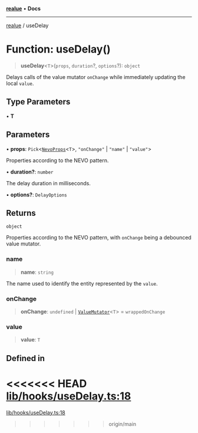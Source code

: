 [**realue**](../README.md) • **Docs**

***

[realue](../README.md) / useDelay

# Function: useDelay()

> **useDelay**\<`T`\>(`props`, `duration`?, `options`?): `object`

Delays calls of the value mutator `onChange` while immediately updating the local `value`.

## Type Parameters

• **T**

## Parameters

• **props**: `Pick`\<[`NevoProps`](../type-aliases/NevoProps.md)\<`T`\>, `"onChange"` \| `"name"` \| `"value"`\>

Properties according to the NEVO pattern.

• **duration?**: `number`

The delay duration in milliseconds.

• **options?**: `DelayOptions`

## Returns

`object`

Properties according to the NEVO pattern, with `onChange` being a debounced value mutator.

### name

> **name**: `string`

The name used to identify the entity represented by the `value`.

### onChange

> **onChange**: `undefined` \| [`ValueMutator`](../type-aliases/ValueMutator.md)\<`T`\> = `wrappedOnChange`

### value

> **value**: `T`

## Defined in

<<<<<<< HEAD
[lib/hooks/useDelay.ts:18](https://github.com/nevoland/realue/blob/cbce77129663d64110c6eeb5270a3b7841e0b453/lib/hooks/useDelay.ts#L18)
=======
[lib/hooks/useDelay.ts:18](https://github.com/nevoland/realue/blob/90be82ca388547f529d338e720e90d4eeb8b3263/lib/hooks/useDelay.ts#L18)
>>>>>>> origin/main
